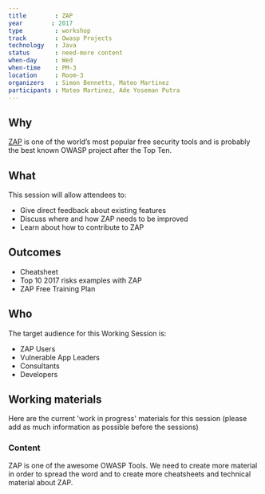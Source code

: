 ```yaml
---
title        : ZAP
year		: 2017
type         : workshop
track        : Owasp Projects
technology   : Java
status       : need-more content
when-day     : Wed
when-time    : PM-3
location     : Room-3
organizers   : Simon Bennetts, Mateo Martinez
participants : Mateo Martinez, Ade Yoseman Putra
---
```


## Why

[ZAP](https://www.owasp.org/index.php/OWASP_Zed_Attack_Proxy_Project) is one of the world’s most popular free security tools and is probably the best known OWASP project after the Top Ten.

## What

This session will allow attendees to:
* Give direct feedback about existing features
* Discuss where and how ZAP needs to be improved
* Learn about how to contribute to ZAP

## Outcomes

- Cheatsheet
- Top 10 2017 risks examples with ZAP
- ZAP Free Training Plan

## Who

The target audience for this Working Session is:

- ZAP Users
- Vulnerable App Leaders 
- Consultants
- Developers

## Working materials

Here are the current 'work in progress' materials for this session (please add as much information as possible before the sessions)

### Content

ZAP is one of the awesome OWASP Tools. We need to create more material in order to spread the word and to create more cheatsheets and technical material about ZAP.
